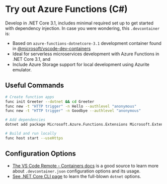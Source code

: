 # Try out Azure Functions (C#)

Develop in .NET Core 3.1, includes minimal required set up to get started with dependency injection. In case you were wondering, this `.devcontainer` is:

- Based on `azure-functions-dotnetcore-3.1` development container found in [@microsoft/vscode-dev-containers][devcontainers-repo]
- Ideal for serverless microservices development with Azure Functions in .NET Core 3.1, and
- Include Azure Storage support for local development using Azurite emulator.

## Useful Commands

```bash
# Create function apps
func init Greeter --dotnet && cd Greeter
func new -t "HTTP trigger" -n Hello --authlevel "anonymous"
func new -t "HTTP trigger" -n Goodbye --authlevel "anonymous"
```

```bash
# Add dependencies
dotnet add package Microsoft.Azure.Functions.Extensions Microsoft.Extensions.Http
```

```bash
# Build and run locally
func host start --useHttps
```

## Configuration Options

- [The VS Code Remote - Containers docs][vscode-remote-docs] is a good source to learn more about `.devcontainer.json` configuration options and its usage.
- [See .NET Core CLI page][dotnet-core-cli-docs] to learn the full-blown `dotnet` options.

[devcontainers-repo]: https://github.com/microsoft/vscode-dev-containers
[dotnet-sdk-docker-image]: https://hub.docker.com/_/microsoft-dotnet-sdk/
[azure-cli-docs]: https://docs.microsoft.com/en-us/cli/azure/get-started-with-azure-cli
[node-js-docs]: https://nodejs.dev/learn
[vscode-remote-docs]: https://code.visualstudio.com/docs/remote/containers
[dotnet-core-cli-docs]: https://docs.microsoft.com/en-us/dotnet/core/tools/